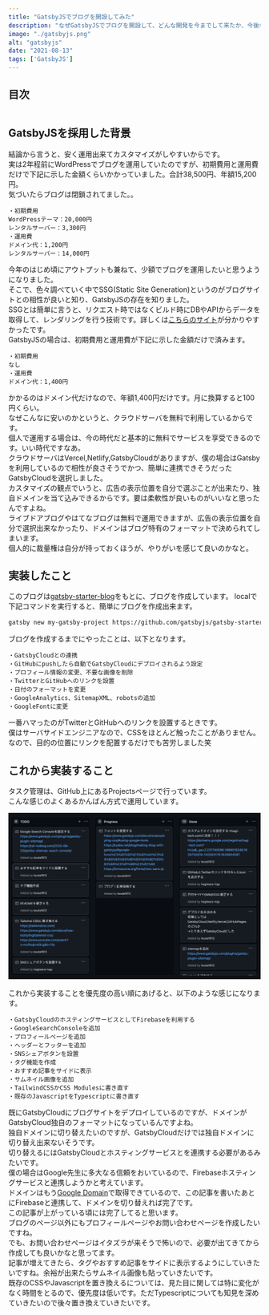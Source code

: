 ```yaml
---
title: "GatsbyJSでブログを開設してみた"
description: "なぜGatsbyJSでブログを開設して、どんな開発を今までして来たか、今後なにを開発していくのかを解説します。"
image: "./gatsbyjs.png"
alt: "gatsbyjs"
date: "2021-08-13"
tags: ['GatsbyJS']
---
```


## 目次

```toc
```

## GatsbyJSを採用した背景

結論から言うと、安く運用出来てカスタマイズがしやすいからです。  
実は2年程前にWordPressでブログを運用していたのですが、初期費用と運用費だけで下記に示した金額くらいかかっていました。合計38,500円、年額15,200円。  
気づいたらブログは閉鎖されてました。。

```
・初期費用
WordPressテーマ：20,000円
レンタルサーバー：3,300円
・運用費
ドメイン代：1,200円
レンタルサーバー：14,000円
```

今年のはじめ頃にアウトプットも兼ねて、少額でブログを運用したいと思うようになりました。  
そこで、色々調べていく中でSSG(Static Site Generation)というのがブログサイトとの相性が良いと知り、GatsbyJSの存在を知りました。  
SSGとは簡単に言うと、リクエスト時ではなくビルド時にDBやAPIからデータを取得して、レンダリングを行う技術です。詳しくは[こちらのサイト](https://zenn.dev/luvmini511/articles/1523113e0dec58#2.-ssg)が分かりやすかったです。  
GatsbyJSの場合は、初期費用と運用費が下記に示した金額だけで済みます。  

```
・初期費用
なし
・運用費
ドメイン代：1,400円
```

かかるのはドメイン代だけなので、年額1,400円だけです。月に換算すると100円くらい。  
なぜこんなに安いのかというと、クラウドサーバを無料で利用しているからです。  
個人で運用する場合は、今の時代だと基本的に無料でサービスを享受できるのです。いい時代ですなあ。  
クラウドサーバはVercel,Netlify,GatsbyCloudがありますが、僕の場合はGatsbyを利用しているので相性が良さそうでかつ、簡単に連携できそうだったGatsbyCloudを選択しました。  
カスタマイズの観点でいうと、広告の表示位置を自分で選ぶことが出来たり、独自ドメインを当て込みできるからです。要は柔軟性が良いものがいいなと思ったんですよね。  
ライブドアブログやはてなブログは無料で運用できますが、広告の表示位置を自分で選択出来なかったり、ドメインはブログ特有のフォーマットで決められてしまいます。  
個人的に裁量権は自分が持っておくほうが、やりがいを感じて良いのかなと。  

## 実装したこと

このブログは[gatsby-starter-blog](https://www.gatsbyjs.com/starters/gatsbyjs/gatsby-starter-blog)をもとに、ブログを作成しています。
localで下記コマンドを実行すると、簡単にブログを作成出来ます。

```sh
gatsby new my-gatsby-project https://github.com/gatsbyjs/gatsby-starter-blog
```

ブログを作成するまでにやったことは、以下となります。

```
・GatsbyCloudとの連携
・GitHubにpushしたら自動でGatsbyCloudにデプロイされるよう設定
・プロフィール情報の変更、不要な画像を削除
・TwitterとGitHubへのリンクを設置
・日付のフォーマットを変更
・GoogleAnalytics、SitemapXML、robotsの追加
・GoogleFontに変更
```

一番ハマったのがTwitterとGitHubへのリンクを設置するときです。  
僕はサーバサイドエンジニアなので、CSSをほとんど触ったことがありません。  
なので、目的の位置にリンクを配置するだけでも苦労しました笑

## これから実装すること

タスク管理は、GitHub上にあるProjectsページで行っています。  
こんな感じのよくあるかんばん方式で運用しています。

![github-projects](./github-projects.png)

これから実装することを優先度の高い順にあげると、以下のような感じになります。

```
・GatsbyCloudのホスティングサービスとしてFirebaseを利用する
・GoogleSearchConsoleを追加
・プロフィールページを追加
・ヘッダーとフッターを追加
・SNSシェアボタンを設置
・タグ機能を作成
・おすすめ記事をサイドに表示
・サムネイル画像を追加
・TailwindCSSかCSS Modulesに書き直す
・既存のJavascriptをTypescriptに書き直す
```

既にGatsbyCloudにブログサイトをデプロイしているのですが、ドメインがGatsbyCloud独自のフォーマットになっているんですよね。  
独自ドメインに切り替えたいのですが、GatsbyCloudだけでは独自ドメインに切り替え出来ないそうです。  
切り替えるにはGatsbyCloudとホスティングサービスとを連携する必要があるみたいです。  
僕の場合はGoogle先生に多大なる信頼をおいているので、Firebaseホスティングサービスと連携しようかと考えています。  
ドメインはもう[Google Domain](https://domains.google.com/)で取得できているので、この記事を書いたあとにFirebaseと連携して、ドメインを切り替えれば完了です。  
この記事が上がっている頃には完了してると思います。  
ブログのページ以外にもプロフィールページやお問い合わせページを作成したいですね。  
でも、お問い合わせページはイタズラが来そうで怖いので、必要が出てきてから作成しても良いかなと思ってます。  
記事が増えてきたら、タグやおすすめ記事をサイドに表示するようにしていきたいですね。余裕が出来たらサムネイル画像も貼っていきたいです。  
既存のCSSやJavascriptを置き換えるについては、見た目に関しては特に変化がなく時間をとるので、優先度は低いです。ただTypescriptについても知見を深めていきたいので後々置き換えていきたいです。
